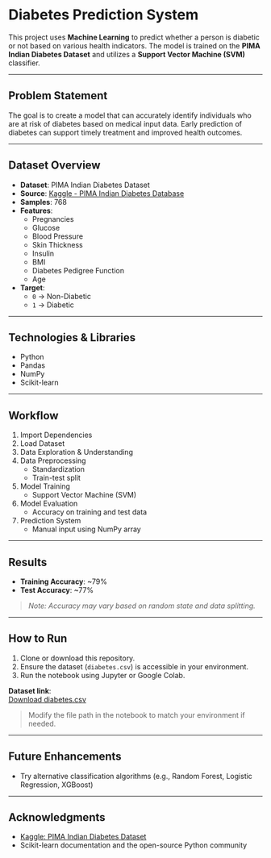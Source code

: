 # Diabetes Prediction System

This project uses **Machine Learning** to predict whether a person is diabetic or not based on various health indicators. The model is trained on the **PIMA Indian Diabetes Dataset** and utilizes a **Support Vector Machine (SVM)** classifier.

---

## Problem Statement

The goal is to create a model that can accurately identify individuals who are at risk of diabetes based on medical input data. Early prediction of diabetes can support timely treatment and improved health outcomes.

---

## Dataset Overview

- **Dataset**: PIMA Indian Diabetes Dataset  
- **Source**: [Kaggle - PIMA Indian Diabetes Database](https://www.kaggle.com/datasets/uciml/pima-indians-diabetes-database)  
- **Samples**: 768  
- **Features**:
  - Pregnancies  
  - Glucose  
  - Blood Pressure  
  - Skin Thickness  
  - Insulin  
  - BMI  
  - Diabetes Pedigree Function  
  - Age  
- **Target**:  
  - `0` → Non-Diabetic  
  - `1` → Diabetic

---

## Technologies & Libraries

- Python  
- Pandas  
- NumPy  
- Scikit-learn

---

## Workflow

1. Import Dependencies  
2. Load Dataset  
3. Data Exploration & Understanding  
4. Data Preprocessing  
   - Standardization  
   - Train-test split  
5. Model Training  
   - Support Vector Machine (SVM)  
6. Model Evaluation  
   - Accuracy on training and test data  
7. Prediction System  
   - Manual input using NumPy array

---

## Results

- **Training Accuracy**: ~79%  
- **Test Accuracy**: ~77%  

> *Note: Accuracy may vary based on random state and data splitting.*

---

## How to Run

1. Clone or download this repository.
2. Ensure the dataset (`diabetes.csv`) is accessible in your environment.
3. Run the notebook using Jupyter or Google Colab.

**Dataset link**:  
[Download diabetes.csv](https://drive.google.com/file/d/1xm4sYWf8ItSWnztVF4FcDCh-YtuKNzLn/view?usp=drive_link)

> Modify the file path in the notebook to match your environment if needed.

---

## Future Enhancements

- Try alternative classification algorithms (e.g., Random Forest, Logistic Regression, XGBoost)  

---

## Acknowledgments

- [Kaggle: PIMA Indian Diabetes Dataset](https://www.kaggle.com/datasets/uciml/pima-indians-diabetes-database)  
- Scikit-learn documentation and the open-source Python community
